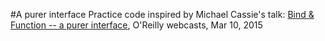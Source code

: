 #A purer interface
Practice code inspired by Michael Cassie's talk:
[Bind & Function -- a purer interface][webcast-link], O'Reilly webcasts, Mar 10, 2015 

[webcast-link]: http://post.oreilly.com/rd/9z1zo0t5e05g2ppna3b5u9nd5h9pl4pcjcq46vkjtv0